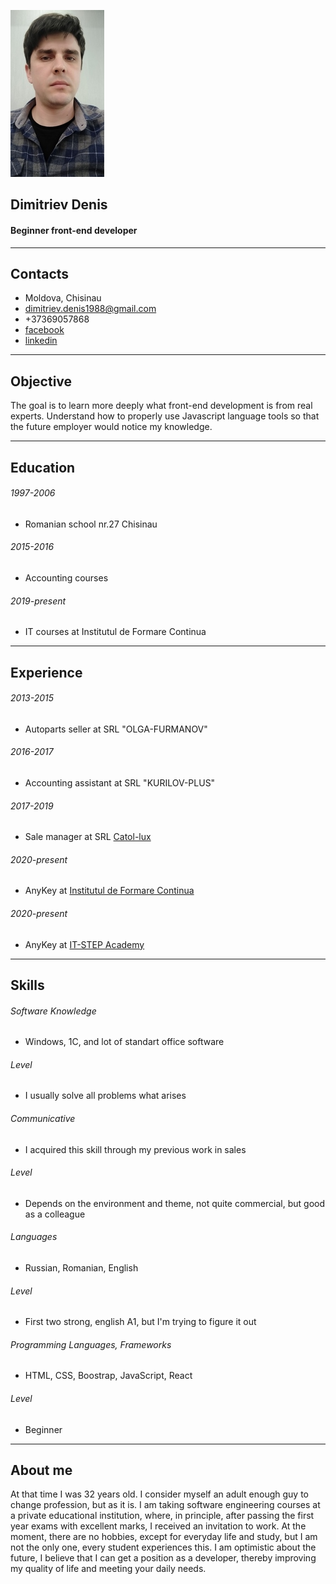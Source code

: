 ![Dimitriev Denis](img/portrait.jpg)
## Dimitriev Denis ##
#### Beginner front-end developer ####
***

## Contacts ##

* Moldova, Chisinau
* dimitriev.denis1988@gmail.com
* +37369057868
* [facebook](https://www.facebook.com/profile.php?id=100009932527900)
* [linkedin](https://www.linkedin.com/in/denis-dimitrev-4597751a3)

***
## Objective ##

The goal is to learn more deeply what front-end development is from real experts.
Understand how to properly use Javascript language tools
so that the future employer would notice my knowledge.

***
## Education ##
###### 1997-2006 ######
   * Romanian school nr.27 Chisinau
###### 2015-2016 ######
   * Accounting courses
###### 2019-present ######
   * IT courses at Institutul de Formare Continua
***

## Experience ##
###### 2013-2015 ######
*    Autoparts seller at SRL "OLGA-FURMANOV"
###### 2016-2017 ######
*    Accounting assistant at SRL "KURILOV-PLUS"
###### 2017-2019 ######
*    Sale manager at SRL [Catol-lux](http://https://catollux.md)
###### 2020-present ######
*    AnyKey at [Institutul de Formare Continua](http://www.iic.md)
###### 2020-present ######
*    AnyKey at [IT-STEP Academy](https://itstep.org)
***

## Skills ##
###### Software Knowledge ######

* Windows, 1C, and lot of standart office software

###### Level ######

  * I usually solve all problems what arises
  
###### Communicative ######

* I acquired this skill through my previous work in sales
  
###### Level ######

  * Depends on the environment and theme,
    not quite commercial, but good as a colleague
    
###### Languages ######

* Russian, Romanian, English
  
###### Level ######

  * First two strong, english A1, but I'm trying to figure it out
  
###### Programming Languages, Frameworks ######

* HTML, CSS, Boostrap, JavaScript, React
 
###### Level ######

  * Beginner 
  
***
 
## About me ##
At that time I was 32 years old.
I consider myself an adult enough guy to change profession, but as it is.
I am taking software engineering courses at a private educational institution, where, in principle, after
passing the first year exams with excellent marks, I received an invitation to work.
At the moment, there are no hobbies, except for everyday life and study, but I am not the only one, every
student experiences this.
I am optimistic about the future, I believe that I can get a position as a developer,
thereby improving my quality of life and meeting your daily needs.             